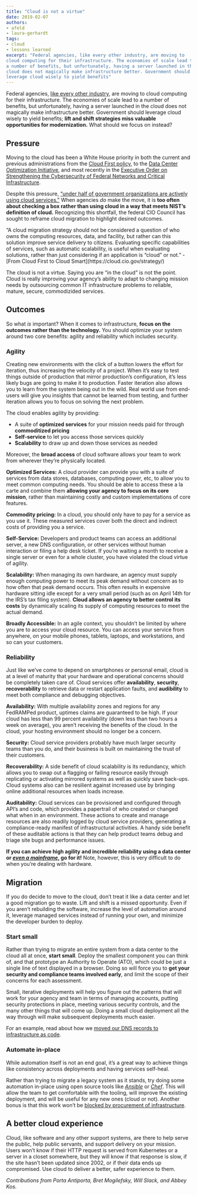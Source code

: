 ```yaml
---
title: "Cloud is not a virtue"
date: 2019-02-07
authors:
- afeld
- laura-gerhardt
tags:
- cloud
- lessons learned
excerpt: "Federal agencies, like every other industry, are moving to
cloud computing for their infrastructure. The economies of scale lead to
a number of benefits, but unfortunately, having a server launched in the
cloud does not magically make infrastructure better. Government should
leverage cloud wisely to yield benefits"
---
```


Federal agencies, [like every other industry](https://www.forbes.com/sites/louiscolumbus/2017/04/23/2017-state-of-cloud-adoption-and-security/#564bd0841848), are moving to cloud computing for their infrastructure. The economies of scale lead to a number of benefits, but unfortunately, having a server launched in the cloud does not magically make infrastructure better. Government should leverage cloud wisely to yield benefits; **lift and shift strategies miss valuable opportunities for modernization.** What should we focus on instead?

## Pressure

Moving to the cloud has been a White House priority in both the current and previous administrations from the [Cloud First policy](https://obamawhitehouse.archives.gov/sites/default/files/omb/assets/egov_docs/federal-cloud-computing-strategy.pdf), to the [Data Center Optimization Initiative](https://policy.cio.gov/dcoi/transition-to-cloud-datacenter/), and most recently in the [Executive Order on Strengthening the Cybersecurity of Federal Networks and Critical Infrastructure](https://www.whitehouse.gov/presidential-actions/presidential-executive-order-strengthening-cybersecurity-federal-networks-critical-infrastructure/).

Despite this pressure, [“under half of government organizations are actively using cloud services.”](https://www.gartner.com/smarterwithgartner/understanding-cloud-adoption-in-government/)
When agencies *do* make the move, it is **too often about checking a box rather than using cloud in a way that meets NIST’s definition of
cloud.** Recognizing this shortfall, the federal CIO Council has sought to reframe cloud migration to highlight desired outcomes.

<div class="testimonial-blockquote">
  “A cloud migration strategy should not be considered a question of who owns the computing resources, data, and facility, but rather can this solution improve service delivery to citizens. Evaluating specific capabilities of services, such as automatic scalability, is useful when evaluating solutions, rather than just considering if an application is “cloud” or not.”
  <span>- [From Cloud First to Cloud Smart](https://cloud.cio.gov/strategy/) </span>
  </div>

The cloud is not a virtue. Saying you are “in the cloud” is not the
point. Cloud is really improving your agency’s ability to adapt to
changing mission needs by outsourcing common IT infrastructure problems to reliable, mature, secure, commodizided services.

## Outcomes

So what *is* important? When it comes to infrastructure, **focus on the outcomes rather than the technology.** You should optimize your system around two core benefits: agility and reliability which includes security.

### Agility

Creating new environments with the click of a button lowers the effort for iteration, thus increasing the velocity of a project. When it’s easy to test things outside of production that mirror production’s configuration, it’s less likely bugs are going to make it to production. Faster iteration also allows you to learn from the system being out in the wild. Real world use from end-users will give you insights that cannot be learned from testing, and further iteration allows you to focus on solving the next problem.

The cloud enables agility by providing:

- A suite of **optimized services** for your mission needs paid for through **commoditized pricing**
- **Self-service** to let you access those services quickly
- **Scalability** to draw up and down those services as needed

Moreover, the **broad access** of cloud software allows your team to
work from wherever they’re physically located.

**Optimized Services:** A cloud provider can provide you with a suite of services from data stores, databases, computing power, etc, to allow you to meet common computing needs. You should be able to access these a la carte and combine them **allowing your agency to focus on its core mission**, rather than maintaining costly and custom implementations of core features.

**Commodity pricing:** In a cloud, you should only have to pay for a
service as you use it. These measured services cover both the direct and indirect costs of providing you a service.

**Self-Service:** Developers and product teams can access an additional server, a new DNS configuration, or other services without human interaction or filing a help desk ticket. If you’re waiting a month to receive a single server or even for a whole cluster, you have violated the cloud virtue of agility.

**Scalability:** When managing its own hardware, an agency must supply enough computing power to meet its peak demand without concern as to how often that peak demand occurs. This often results in expensive hardware sitting idle except for a very small period (such as on April 14th for the IRS’s tax filing system). **Cloud allows an agency to better control its costs** by dynamically scaling its supply of computing resources to meet the actual demand.

**Broadly Accessible:** In an agile context, you shouldn’t be limited by where you are to access your cloud resource. You can access your service from anywhere, on your mobile phones, tablets, laptops, and workstations, and so can your customers.

### Reliability

Just like we’ve come to depend on smartphones or personal email, cloud is at a level of maturity that your hardware and operational concerns should be completely taken care of. Cloud services offer
**availability**, **security**, **recoverability** to retrieve data or restart application faults, and **audibility** to meet both compliance and debugging objectives.

**Availability:** With multiple availability zones and regions for any FedRAMPed product, uptimes claims are guaranteed to be high. If your cloud has less than 99 percent availability (down less than two hours a week on average), you aren’t receiving the benefits of the cloud. In the cloud, your hosting environment should no longer be a concern.

**Security:** Cloud service providers probably have much larger security teams than you do, and their business is built on maintaining the trust of their customers.

**Recoverability:** A side benefit of cloud scalability is its
redundancy, which allows you to swap out a flagging or failing resource easily through replicating or activating mirrored systems as well as quickly save back-ups. Cloud systems also can be resilient against increased use by bringing online additional resources when loads increase.

**Auditability:** Cloud services can be provisioned and configured
through API’s and code, which provides a papertrail of who created or
changed what when in an environment. These actions to create and manage resources are also readily logged by cloud service providers, generating a compliance-ready manifest of infrastructural activities. A handy side benefit of these auditable actions is that they can help product teams debug and triage site bugs and performance issues.

**If you can achieve high agility and incredible reliability using a
data center or [*even a
mainframe*](https://www.youtube.com/watch?v=7Tcv9Jj6QmM), go for it!** Note, however, this is very difficult to do when you’re dealing with
hardware.

## Migration

If you do decide to move to the cloud, don’t treat it like a data center and let a good migration go to waste. Lift and shift is a missed opportunity. Even if you aren’t rebuilding the software, increase the level of automation around it, leverage managed services instead of running your own, and minimize the developer burden to deploy.

### Start small

Rather than trying to migrate an entire system from a data center to the cloud all at once, **start small**. Deploy the smallest component you can think of, and that prototype an Authority to Operate (ATO), which could be just a single line of
text displayed in a browser. Doing so will force you to **get your
security and compliance teams involved early**, and limit the scope of their concerns for each assessment.

Small, iterative deployments will help you figure out the patterns that will work for your agency and team in terms of managing accounts, putting security protections in place, meeting various security controls, and the many other things that will come up. Doing a small cloud deployment all the way through will make subsequent deployments much easier.

For an example, read about how we [moved our DNS records to infrastructure as code](https://18f.gsa.gov/2018/08/15/shared-infrastructure-as-code/).

### Automate in-place

While automation itself is not an end goal, it’s a great way to achieve things like consistency across deployments and having services self-heal.

Rather than trying to migrate a legacy system as it stands, try doing
some automation in-place using open source tools like
[*Ansible*](https://docs.ansible.com/ansible/latest/index.html) or
[*Chef*](https://www.chef.io/chef/). This will allow the team to get
comfortable with the tooling, will improve the existing deployment, and will be useful for any new ones (cloud or not). Another bonus is that this work won’t be [blocked by procurement of infrastructure](https://docs.google.com/document/d/12pKabIY8Zzb7K-oCOrUD_Ju38Z255SpxwA3Dxhv_E94/edit#).

## A better cloud experience

Cloud, like software and any other support systems, are there to help
serve the public, help public servants, and support delivery on your
mission. Users won’t know if their HTTP request is served from
Kubernetes or a server in a closet somewhere, but they will know if that response is slow, if the site hasn’t been updated since 2002, or if their data ends up compromised. Use cloud to deliver a better, safer experience to them.

*Contributions from Porta Antiporta, Bret Mogilefsky, Will Slack, and Abbey Kos.*
